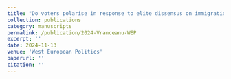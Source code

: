 ```yaml
---
title: "Do voters polarise in response to elite dissensus on immigration?"
collection: publications
category: manuscripts
permalink: /publication/2024-Vranceanu-WEP
excerpt: ''
date: 2024-11-13
venue: 'West European Politics'
paperurl: ''
citation: ''
---
```



